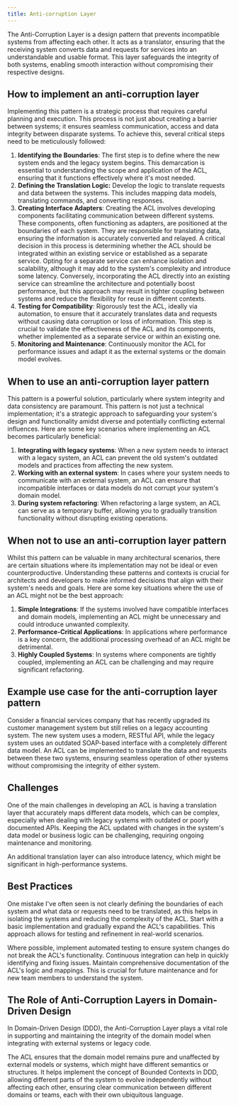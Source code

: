 ```yaml
---
title: Anti-corruption Layer
---
```


The Anti-Corruption Layer is a design pattern that prevents incompatible systems from affecting each other. It acts as a translator, ensuring that the receiving system converts data and requests for services into an understandable and usable format. This layer safeguards the integrity of both systems, enabling smooth interaction without compromising their respective designs.

<!--more-->

## How to implement an anti-corruption layer

Implementing this pattern is a strategic process that requires careful planning and execution. This process is not just about creating a barrier between systems; it ensures seamless communication, access and data integrity between disparate systems. To achieve this, several critical steps need to be meticulously followed:

1. **Identifying the Boundaries**: The first step is to define where the new system ends and the legacy system begins. This demarcation is essential to understanding the scope and application of the ACL, ensuring that it functions effectively where it's most needed.
2. **Defining the Translation Logic:** Develop the logic to translate requests and data between the systems. This includes mapping data models, translating commands, and converting responses.
3. **Creating Interface Adapters**: Creating the ACL involves developing components facilitating communication between different systems. These components, often functioning as adapters, are positioned at the boundaries of each system. They are responsible for translating data, ensuring the information is accurately converted and relayed. A critical decision in this process is determining whether the ACL should be integrated within an existing service or established as a separate service. Opting for a separate service can enhance isolation and scalability, although it may add to the system's complexity and introduce some latency. Conversely, incorporating the ACL directly into an existing service can streamline the architecture and potentially boost performance, but this approach may result in tighter coupling between systems and reduce the flexibility for reuse in different contexts.
4. **Testing for Compatibility**: Rigorously test the ACL, ideally via automation, to ensure that it accurately translates data and requests without causing data corruption or loss of information. This step is crucial to validate the effectiveness of the ACL and its components, whether implemented as a separate service or within an existing one.
5. **Monitoring and Maintenance**: Continuously monitor the ACL for performance issues and adapt it as the external systems or the domain model evolves.

## When to use an anti-corruption layer pattern

This pattern is a powerful solution, particularly where system integrity and data consistency are paramount. This pattern is not just a technical implementation; it's a strategic approach to safeguarding your system's design and functionality amidst diverse and potentially conflicting external influences. Here are some key scenarios where implementing an ACL becomes particularly beneficial:

1. **Integrating with legacy systems**: When a new system needs to interact with a legacy system, an ACL can prevent the old system's outdated models and practices from affecting the new system.
2. **Working with an external system**: In cases where your system needs to communicate with an external system, an ACL can ensure that incompatible interfaces or data models do not corrupt your system's domain model.
3. **During system refactoring**: When refactoring a large system, an ACL can serve as a temporary buffer, allowing you to gradually transition functionality without disrupting existing operations.

## When not to use an anti-corruption layer pattern

Whilst this pattern can be valuable in many architectural scenarios, there are certain situations where its implementation may not be ideal or even counterproductive. Understanding these patterns and contexts is crucial for architects and developers to make informed decisions that align with their system's needs and goals. Here are some key situations where the use of an ACL might not be the best approach:

1. **Simple Integrations**: If the systems involved have compatible interfaces and domain models, implementing an ACL might be unnecessary and could introduce unwanted complexity.
2. **Performance-Critical Applications**: In applications where performance is a key concern, the additional processing overhead of an ACL might be detrimental.
3. **Highly Coupled Systems**: In systems where components are tightly coupled, implementing an ACL can be challenging and may require significant refactoring.

## Example use case for the anti-corruption layer pattern

Consider a financial services company that has recently upgraded its customer management system but still relies on a legacy accounting system. The new system uses a modern, RESTful API, while the legacy system uses an outdated SOAP-based interface with a completely different data model. An ACL can be implemented to translate the data and requests between these two systems, ensuring seamless operation of other systems without compromising the integrity of either system.

## Challenges

One of the main challenges in developing an ACL is having a translation layer that accurately maps different data models, which can be complex, especially when dealing with legacy systems with outdated or poorly documented APIs. Keeping the ACL updated with changes in the system's data model or business logic can be challenging, requiring ongoing maintenance and monitoring.

An additional translation layer can also introduce latency, which might be significant in high-performance systems.

## Best Practices

One mistake I've often seen is not clearly defining the boundaries of each system and what data or requests need to be translated, as this helps in isolating the systems and reducing the complexity of the ACL. Start with a basic implementation and gradually expand the ACL's capabilities. This approach allows for testing and refinement in real-world scenarios.

Where possible, implement automated testing to ensure system changes do not break the ACL's functionality. Continuous integration can help in quickly identifying and fixing issues. Maintain comprehensive documentation of the ACL's logic and mappings. This is crucial for future maintenance and for new team members to understand the system.

## The Role of Anti-Corruption Layers in Domain-Driven Design

In Domain-Driven Design (DDD), the Anti-Corruption Layer plays a vital role in supporting and maintaining the integrity of the domain model when integrating with external systems or legacy code.

The ACL ensures that the domain model remains pure and unaffected by external models or systems, which might have different semantics or structures. It helps implement the concept of Bounded Contexts in DDD, allowing different parts of the system to evolve independently without affecting each other, ensuring clear communication between different domains or teams, each with their own ubiquitous language.
